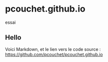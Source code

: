 # pcouchet.github.io
essai
## Hello
Voici Markdown, et le lien vers le code source :
https://github.com/pcouchet/pcouchet.github.io
